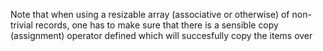 Note that when using a resizable array (associative or otherwise)
of non-trivial records, one has to make sure that there is a sensible
copy (assignment) operator defined which will succesfully copy the items over
